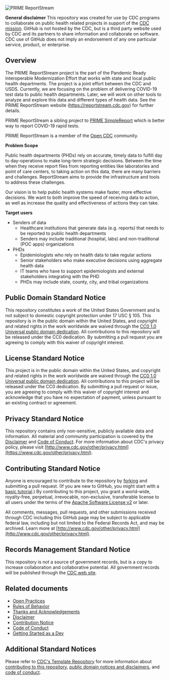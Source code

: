 ![PRIME ReportStream](https://github.com/CDCgov/prime-reportstream/actions/workflows/build_hub.yml/badge.svg?branch=production)

**General disclaimer** This repository was created for use by CDC programs to collaborate on public health related projects in support of the [CDC mission](https://www.cdc.gov/about/organization/mission.htm).  GitHub is not hosted by the CDC, but is a third party website used by CDC and its partners to share information and collaborate on software. CDC use of GitHub does not imply an endorsement of any one particular service, product, or enterprise.

## Overview

The PRIME ReportStream project is the part of the Pandemic Ready Interoperable Modernization Effort that works with state and local public health departments. The project is a joint effort between the CDC and USDS. Currently, we are focusing on the problem of delivering COVID-19 test data to public health departments. Later, we will work on other tools to analyze and explore this data and different types of health data. See the PRIME ReportStream website (https://reportstream.cdc.gov) for further details. 

PRIME ReportStream a sibling project to [PRIME SimpleReport](https://simplereport.gov) which is better way to report COVID-19 rapid tests. 

PRIME ReportStream is a member of the [Open CDC](https://open.cdc.gov/) community. 

**Problem Scope**

Public health departments (PHDs) rely on accurate, timely data to fulfill day to day-operations to make long-term strategic decisions. Between the time when they receive report files from reporting entities like laboratories and point of care centers, to taking action on this data, there are many barriers and challenges. ReportStream aims to provide the infrastructure and tools to address these challenges.

Our vision is to help public health systems make faster, more effective decisions. We want to both improve the speed of receiving data to action, as well as increase the quality and effectiveness of actions they can take.

**Target users**
* Senders of data
  * Healthcare institutions that generate data (e.g. reports) that needs to be reported to public health departments
  * Senders may include traditional (hospital, labs) and non-traditional (POC apps) organizations
* PHDs
  * Epidemiologists who rely on health data to take regular actions
  * Senior stakeholders who make executive decisions using aggregate health data
  * IT teams who have to support epidemiologists and external stakeholders integrating with the PHD
  * PHDs may include state, county, city, and tribal organizations

## Public Domain Standard Notice
This repository constitutes a work of the United States Government and is not
subject to domestic copyright protection under 17 USC § 105. This repository is in
the public domain within the United States, and copyright and related rights in
the work worldwide are waived through the [CC0 1.0 Universal public domain dedication](https://creativecommons.org/publicdomain/zero/1.0/).
All contributions to this repository will be released under the CC0 dedication. By
submitting a pull request you are agreeing to comply with this waiver of
copyright interest.

## License Standard Notice
This project is in the public domain within the United States, and copyright and
related rights in the work worldwide are waived through the [CC0 1.0 Universal public domain dedication](https://creativecommons.org/publicdomain/zero/1.0/).
All contributions to this project will be released under the CC0 dedication. By
submitting a pull request or issue, you are agreeing to comply with this waiver
of copyright interest and acknowledge that you have no expectation of payment,
unless pursuant to an existing contract or agreement.

## Privacy Standard Notice
This repository contains only non-sensitive, publicly available data and
information. All material and community participation is covered by the
[Disclaimer](https://github.com/CDCgov/template/blob/master/DISCLAIMER.md)
and [Code of Conduct](https://github.com/CDCgov/template/blob/master/code-of-conduct.md).
For more information about CDC's privacy policy, please visit [http://www.cdc.gov/other/privacy.html](https://www.cdc.gov/other/privacy.html).

## Contributing Standard Notice
Anyone is encouraged to contribute to the repository by [forking](https://help.github.com/articles/fork-a-repo)
and submitting a pull request. (If you are new to GitHub, you might start with a
[basic tutorial](https://help.github.com/articles/set-up-git).) By contributing
to this project, you grant a world-wide, royalty-free, perpetual, irrevocable,
non-exclusive, transferable license to all users under the terms of the
[Apache Software License v2](http://www.apache.org/licenses/LICENSE-2.0.html) or
later.

All comments, messages, pull requests, and other submissions received through
CDC including this GitHub page may be subject to applicable federal law, including but not limited to the Federal Records Act, and may be archived. Learn more at [http://www.cdc.gov/other/privacy.html](http://www.cdc.gov/other/privacy.html).

## Records Management Standard Notice
This repository is not a source of government records, but is a copy to increase
collaboration and collaborative potential. All government records will be
published through the [CDC web site](http://www.cdc.gov).

## Related documents

* [Open Practices](open_practices.md)
* [Rules of Behavior](rules_of_behavior.md)
* [Thanks and Acknowledgements](thanks.md)
* [Disclaimer](DISCLAIMER.md)
* [Contribution Notice](CONTRIBUTING.md)
* [Code of Conduct](code-of-conduct.md)
* [Getting Started as a Dev](./prime-router/docs/getting-started/getting-started.md)

## Additional Standard Notices
Please refer to [CDC's Template Repository](https://github.com/CDCgov/template)
for more information about [contributing to this repository](https://github.com/CDCgov/template/blob/master/CONTRIBUTING.md),
[public domain notices and disclaimers](https://github.com/CDCgov/template/blob/master/DISCLAIMER.md),
and [code of conduct](https://github.com/CDCgov/template/blob/master/code-of-conduct.md).
